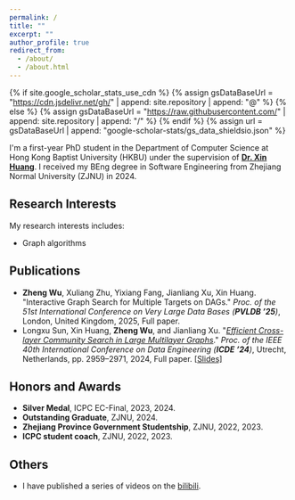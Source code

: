 ```yaml
---
permalink: /
title: ""
excerpt: ""
author_profile: true
redirect_from: 
  - /about/
  - /about.html
---
```


{% if site.google_scholar_stats_use_cdn %}
{% assign gsDataBaseUrl = "https://cdn.jsdelivr.net/gh/" | append: site.repository | append: "@" %}
{% else %}
{% assign gsDataBaseUrl = "https://raw.githubusercontent.com/" | append: site.repository | append: "/" %}
{% endif %}
{% assign url = gsDataBaseUrl | append: "google-scholar-stats/gs_data_shieldsio.json" %}

<span class='anchor' id='about-me'></span>

I'm a first-year PhD student in the Department of Computer Science at Hong Kong Baptist University (HKBU) under the supervision of [**Dr. Xin Huang**](https://www.comp.hkbu.edu.hk/~xinhuang/index.html). I received my BEng degree in Software Engineering from Zhejiang Normal University (ZJNU) in 2024.

<span class='anchor' id='-xl'></span>



## Research Interests

My research interests includes:
- Graph algorithms

<span class='anchor' id='-xl'></span>



## Publications

* **Zheng Wu**, Xuliang Zhu, Yixiang Fang, Jianliang Xu, Xin Huang. "Interactive Graph Search for Multiple Targets on DAGs." *Proc. of the 51st International Conference on Very Large Data Bases (**PVLDB ’25**)*, London, United Kingdom, 2025, Full paper. 
* Longxu Sun, Xin Huang, **Zheng Wu**, and Jianliang Xu. "*[Efficient Cross-layer Community Search in Large Multilayer Graphs](https://doi.org/10.1109/ICDE60146.2024.00230)*." *Proc. of the IEEE 40th International Conference on Data Engineering (**ICDE ’24**)*, Utrecht, Netherlands, pp. 2959–2971, 2024, Full paper. [[Slides\]](https://www.comp.hkbu.edu.hk/~cslxsun/icde24_mcs.pdf)

<span class='anchor' id='-xl'></span>



## Honors and Awards

* **Silver Medal**, ICPC EC-Final, 2023, 2024.
* **Outstanding Graduate**, ZJNU, 2024.
* **Zhejiang Province Government Studentship**, ZJNU, 2022, 2023.
* **ICPC student coach**, ZJNU, 2022, 2023.



<span class='anchor' id='-xl'></span>

## Others

* I have published a series of videos on the [bilibili](https://space.bilibili.com/106296967).

